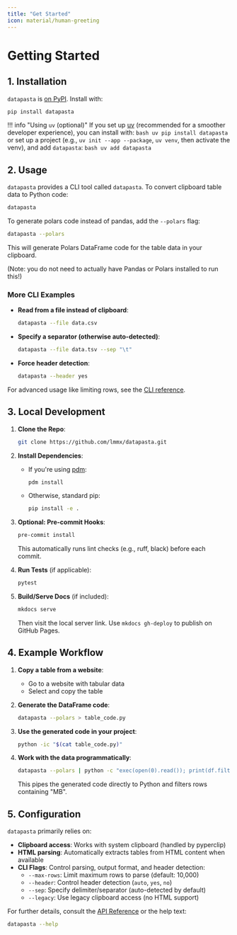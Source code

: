 ```yaml
---
title: "Get Started"
icon: material/human-greeting
---
```


# Getting Started

## 1. Installation

`datapasta` is [on PyPI](https://pypi.org/project/datapasta). Install with:

```bash
pip install datapasta
```

!!! info "Using `uv` (optional)"
    If you set up [uv](https://docs.astral.sh/uv/getting-started/installation/) (recommended for a smoother developer experience), you can install with:
    ```bash
    uv pip install datapasta
    ```
    or set up a project (e.g., `uv init --app --package`, `uv venv`, then activate the venv), and add `datapasta`:
    ```bash
    uv add datapasta
    ```

## 2. Usage

`datapasta` provides a CLI tool called `datapasta`. To convert clipboard table data to Python code:

```bash
datapasta
```

To generate polars code instead of pandas, add the `--polars` flag:

```bash
datapasta --polars
```

This will generate Polars DataFrame code for the table data in your clipboard.

(Note: you do not need to actually have Pandas or Polars installed to run this!)

### More CLI Examples

- **Read from a file instead of clipboard**:
  ```bash
  datapasta --file data.csv
  ```
- **Specify a separator (otherwise auto-detected)**:
  ```bash
  datapasta --file data.tsv --sep "\t"
  ```
- **Force header detection**:
  ```bash
  datapasta --header yes
  ```

For advanced usage like limiting rows, see the [CLI reference](index.md).

## 3. Local Development

1. **Clone the Repo**:
   ```bash
   git clone https://github.com/lmmx/datapasta.git
   ```
2. **Install Dependencies**:
   - If you're using [pdm](https://pdm.fming.dev/latest/):
     ```bash
     pdm install
     ```
   - Otherwise, standard pip:
     ```bash
     pip install -e .
     ```
3. **Optional: Pre-commit Hooks**:
   ```bash
   pre-commit install
   ```
   This automatically runs lint checks (e.g., ruff, black) before each commit.

4. **Run Tests** (if applicable):
   ```bash
   pytest
   ```
5. **Build/Serve Docs** (if included):
   ```bash
   mkdocs serve
   ```
   Then visit the local server link. Use `mkdocs gh-deploy` to publish on GitHub Pages.

## 4. Example Workflow

1. **Copy a table from a website**:
   - Go to a website with tabular data
   - Select and copy the table

2. **Generate the DataFrame code**:
   ```bash
   datapasta --polars > table_code.py
   ```

3. **Use the generated code in your project**:
   ```bash
   python -ic "$(cat table_code.py)"
   ```

4. **Work with the data programmatically**:
   ```bash
   datapasta --polars | python -c "exec(open(0).read()); print(df.filter(pl.col('Size').str.contains('MB')).head(2))"
   ```
   This pipes the generated code directly to Python and filters rows containing "MB".

## 5. Configuration

`datapasta` primarily relies on:
- **Clipboard access**: Works with system clipboard (handled by pyperclip)
- **HTML parsing**: Automatically extracts tables from HTML content when available
- **CLI Flags**: Control parsing, output format, and header detection:
  - `--max-rows`: Limit maximum rows to parse (default: 10,000)
  - `--header`: Control header detection (`auto`, `yes`, `no`)
  - `--sep`: Specify delimiter/separator (auto-detected by default)
  - `--legacy`: Use legacy clipboard access (no HTML support)

For further details, consult the [API Reference](api/index.md) or the help text:

```bash
datapasta --help
```
